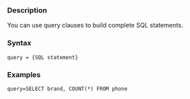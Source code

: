 ### Description

You can use query clauses to build complete SQL statements.



### Syntax

`query = {SQL statement}`



### Examples

`query=SELECT brand, COUNT(*) FROM phone`